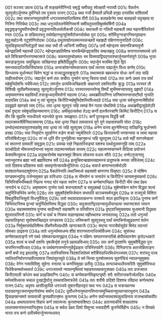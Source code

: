001  सञ्जय उवाच
001a तौ शङ्खभेरीनिनदे समृद्धे समीयतुः श्वेतहयौ नराग्र्यौ
001c वैकर्तनः सूतपुत्रोऽर्जुनश्च दुर्मन्त्रिते तव पुत्रस्य राजन्
002a यथा गजौ हैमवतौ प्रभिन्नौ प्रगृह्य दन्ताविव वाशितार्थे
002c तथा समाजग्मतुरुग्रवेगौ धनञ्जयश्चाधिरथिश्च वीरौ
003a बलाहकेनेव यथा बलाहको यदृच्छया वा गिरिणा गिरिर्यथा
003c तथा धनुर्ज्यातलनेमिनिस्वनौ समीयतुस्ताविषुवर्षवर्षिणौ
004a प्रवृद्धशृङ्गद्रुमवीरुदोषधी प्रवृद्धनानाविधपर्वतौकसौ
004c यथाचलौ वा गलितौ महाबलौ तथा महास्त्रैरितरेतरं घ्नतः
005a स सन्निपातस्तु तयोर्महानभूत्सुरेशवैरोचनयोर्यथा पुरा
005c शरैर्विभुग्नाङ्गनियन्तृवाहनः सुदुःसहोऽन्यैः पटुशोणितोदकः
006a प्रभूतपद्मोत्पलमत्स्यकच्छपौ महाह्रदौ पक्षिगणानुनादितौ
006c सुसन्निकृष्टावनिलोद्धतौ यथा तथा रथौ तौ ध्वजिनौ समीयतुः
007a उभौ महेन्द्रस्य समानविक्रमावुभौ महेन्द्रप्रतिमौ महारथौ
007c महेन्द्रवज्रप्रतिमैश्च सायकैर्महेन्द्रवृत्राविव सम्प्रजह्रतुः
008a सनागपत्त्यश्वरथे उभे बले विचित्रवर्णाभरणाम्बरस्रजे
008c चकम्पतुश्चोन्नमतः स्म विस्मयाद्वियद्गताश्चार्जुनकर्णसंयुगे
009a भुजाः सवज्राङ्गुलयः समुच्छ्रिताः ससिंहनादा हृषितैर्दिदृक्षुभिः
009c यदार्जुनं मत्तमिव द्विपो द्विपं समभ्ययादाधिरथिर्जिघांसया
010a अभ्यक्रोशन्सोमकास्तत्र पार्थं त्वरस्व याह्यर्जुन विध्य कर्णम्
010c छिन्ध्यस्य मूर्धानमलं चिरेण श्रद्धां च राज्याद्धृतराष्ट्रसूनोः
011a तथास्माकं बहवस्तत्र योधाः कर्णं तदा याहि याहीत्यवोचन्
011c जह्यर्जुनं कर्ण ततः सचीराः पुनर्वनं यान्तु चिराय पार्थाः
012a ततः कर्णः प्रथमं तत्र पार्थं महेषुभिर्दशभिः पर्यविध्यत्
012c तमर्जुनः प्रत्यविध्यच्छिताग्रैः कक्षान्तरे दशभिरतीव क्रुद्धः
013a परस्परं तौ विशिखैः सुतीक्ष्णैस्ततक्षतुः सूतपुत्रोऽर्जुनश्च
013c परस्परस्यान्तरेप्सू विमर्दे सुभीममभ्याययतुः प्रहृष्टौ
014a अमृष्यमाणश्च महाविमर्दे तत्राक्रुध्यद्भीमसेनो महात्मा
014c अथाब्रवीत्पाणिना पाणिमाघ्नन्सन्दष्टौष्ठो नृत्यति वादयन्निव
014e कथं नु त्वां सूतपुत्रः किरीटिन्महेषुभिर्दशभिरविध्यदग्रे
015a यया धृत्या सर्वभूतान्यजैषीर्ग्रासं ददद्वह्नये खाण्डवे त्वम्
015c तया धृत्या सूतपुत्रं जहि त्वमहं वैनं गदया पोथयिष्ये
016a अथाब्रवीद्वासुदेवोऽपि पार्थं दृष्ट्वा रथेषून्प्रतिहन्यमानान्
016c अमीमृदत्सर्वथा तेऽद्य कर्णो ह्यस्त्रैरस्त्राणि किमिदं किरीटिन्
017a स वीर किं मुह्यसि नावधीयसे नदन्त्येते कुरवः सम्प्रहृष्टाः
017c कर्णं पुरस्कृत्य विदुर्हि सर्वे त्वदस्त्रमस्त्रैर्विनिपात्यमानम्
018a यया धृत्या निहतं तामसास्त्रं युगे युगे राक्षसाश्चापि घोराः
018c दम्भोद्भवाश्चासुराश्चाहवेषु तया धृत्या त्वं जहि सूतपुत्रम्
019a अनेन वास्य क्षुरनेमिनाद्य सञ्छिन्द्धि मूर्धानमरेः प्रसह्य
019c मया निसृष्टेन सुदर्शनेन वज्रेण शक्रो नमुचेरिवारेः
020a किरातरूपी भगवान्यया च त्वया महत्या परितोषितोऽभूत्
020c तां त्वं धृतिं वीर पुनर्गृहीत्वा सहानुबन्धं जहि सूतपुत्रम्
021a ततो महीं सागरमेखलां त्वं सपत्तनां ग्रामवतीं समृद्धाम्
021c प्रयच्छ राज्ञे निहतारिसङ्घां यशश्च पार्थातुलमाप्नुहि त्वम्
022a सञ्चोदितो भीमजनार्दनाभ्यां स्मृत्वा तदात्मानमवेक्ष्य सत्त्वम्
022c महात्मनश्चागमने विदित्वा प्रयोजनं केशवमित्युवाच
023a प्रादुष्करोम्येष महास्त्रमुग्रं शिवाय लोकस्य वधाय सौतेः
023c तन्मेऽनुजानातु भवान्सुराश्च ब्रह्मा भवो ब्रह्मविदश्च सर्वे
024a इत्यूचिवान्ब्राह्ममसह्यमस्त्रं प्रादुश्चक्रे मनसा संविधेयम्
024c ततो दिशश्च प्रदिशश्च सर्वाः समावृणोत्सायकैर्भूरितेजाः
024e ससर्ज बाणान्भरतर्षभोऽपि शतंशतानेकवदाशुवेगान्
025a वैकर्तनेनापि तथाजिमध्ये सहस्रशो बाणगणा विसृष्टाः
025c ते घोषिणः पाण्डवमभ्युपेयुः पर्जन्यमुक्ता इव वारिधाराः
026a स भीमसेनं च जनार्दनं च किरीटिनं चाप्यमनुष्यकर्मा
026c त्रिभिस्त्रिभिर्भीमबलो निहत्य ननाद घोरं महता स्वरेण
027a स कर्णबाणाभिहतः किरीटी भीमं तथा प्रेक्ष्य जनार्दनं च
027c अमृष्यमाणः पुनरेव पार्थः शरान्दशाष्टौ च समुद्बबर्ह
028a सुषेणमेकेन शरेण विद्ध्वा शल्यं चतुर्भिस्त्रिभिरेव कर्णम्
028c ततः सुमुक्तैर्दशभिर्जघान सभापतिं काञ्चनवर्मनद्धम्
029a स राजपुत्रो विशिरा विबाहुर्विवाजिसूतो विधनुर्विकेतुः
029c ततो रथाग्रादपतत्प्रभग्नः परश्वधैः शाल इवाभिकृत्तः
030a पुनश्च कर्णं त्रिभिरष्टभिश्च द्वाभ्यां चतुर्भिर्दशभिश्च विद्ध्वा
030c चतुःशतान्द्विरदान्सायुधीयान्हत्वा रथानष्टशतं जघान
030e सहस्रमश्वांश्च पुनश्च सादीनष्टौ सहस्राणि च पत्तिवीरान्
031a दृष्ट्वाजिमुख्यावथ युध्यमानौ दिदृक्षवः शूरवरावरिघ्नौ
031c कर्णं च पार्थं च नियम्य वाहान्खस्था महीस्थाश्च जनावतस्थुः
032a ततो धनुर्ज्या सहसातिकृष्टा सुघोषमाच्छिद्यत पाण्डवस्य
032c तस्मिन्क्षणे सूतपुत्रस्तु पार्थं समाचिनोत्क्षुद्रकाणां शतेन
033a निर्मुक्तसर्पप्रतिमैश्च तीक्ष्णैस्तैलप्रधौतैः खगपत्रवाजैः
033c षष्ट्या नाराचैर्वासुदेवं बिभेद तदन्तरं सोमकाः प्राद्रवन्त
034a ततो धनुर्ज्यामवधम्य शीघ्रं शरानस्तानाधिरथेर्विधम्य
034c सुसंरब्धः कर्णशरक्षताङ्गो रणे पार्थः सोमकान्प्रत्यगृह्णात्
034e न पक्षिणः सम्पतन्त्यन्तरिक्षे क्षेपीयसास्त्रेण कृतेऽन्धकारे
035a शल्यं च पार्थो दशभिः पृषत्कैर्भृशं तनुत्रे प्रहसन्नविध्यत्
035c ततः कर्णं द्वादशभिः सुमुक्तैर्विद्ध्वा पुनः सप्तभिरभ्यविध्यत्
036a स पार्थबाणासनवेगनुन्नैर्दृढाहतः पत्रिभिरुग्रवेगैः
036c विभिन्नगात्रः क्षतजोक्षिताङ्गः कर्णो बभौ रुद्र इवाततेषुः
037a ततस्त्रिभिश्च त्रिदशाधिपोपमं शरैर्बिभेदाधिरथिर्धनञ्जयम्
037c शरांस्तु पञ्च ज्वलितानिवोरगान्प्रवीरयामास जिघांसुरच्युते
038a ते वर्म भित्त्वा पुरुषोत्तमस्य सुवर्णचित्रं न्यपतन्सुमुक्ताः
038c वेगेन गामाविविशुः सुवेगाः स्नात्वा च कर्णाभिमुखाः प्रतीयुः
039a तान्पञ्चभल्लैस्त्वरितैः सुमुक्तैस्त्रिधा त्रिधैकैकमथोच्चकर्त
039c धनञ्जयस्ते न्यपतन्पृथिव्यां महाहयस्तक्षकपुत्रपक्षाः
040a ततः प्रजज्वाल किरीटमाली क्रोधेन कक्षं प्रदहन्निवाग्निः
040c स कर्णमाकर्णविकृष्टसृष्टैः शरैः शरीरान्तकरैर्ज्वलद्भिः
040e मर्मस्वविध्यत्स चचाल दुःखाद्धैर्यात्तु तस्थावतिमात्रधैर्यः
041a ततः शरौघैः प्रदिशो दिशश्च रविप्रभा कर्णरथश्च राजन्
041c अदृश्य आसीत्कुपिते धनञ्जये तुषारनीहारवृतं यथा नभः
042a स चक्ररक्षानथ पादरक्षान्पुरःसरान्पृष्ठगोपांश्च सर्वान्
042c दुर्योधनेनानुमतानरिघ्नान्समुच्चितान्सुरथान्सारभूतान्
043a द्विसाहस्रान्समरे सव्यसाची कुरुप्रवीरानृषभः कुरूणाम्
043c क्षणेन सर्वान्सरथाश्वसूतान्निनाय राजन्क्षयमेकवीरः
044a अथापलायन्त विहाय कर्णं तवात्मजाः कुरवश्चावशिष्टाः
044c हतानवाकीर्य शरक्षतांश्च लालप्यमानांस्तनयान्पितॄंश्च
045a स सर्वतः प्रेक्ष्य दिशो विशून्या भयावदीर्णैः कुरुभिर्विहीनः
045c न विव्यथे भारत तत्र कर्णः प्रतीपमेवार्जुनमभ्यधावत्

